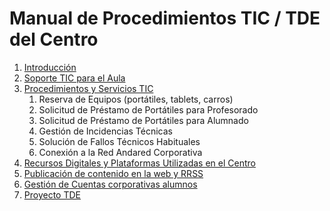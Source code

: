 # Manual de Procedimientos TIC / TDE del Centro

1. [Introducción](contenido/introduccion.md)
2. [Soporte TIC para el Aula](contenido/soporte_tic.md)
3. [Procedimientos y Servicios TIC](contenido/procedimientos.md)
    1. Reserva de Equipos (portátiles, tablets, carros)
    2. Solicitud de Préstamo de Portátiles para Profesorado
    3. Solicitud de Préstamo de Portátiles para Alumnado
    4. Gestión de Incidencias Técnicas
    5. Solución de Fallos Técnicos Habituales
    3. Conexión a la Red Andared Corporativa
4. [Recursos Digitales y Plataformas Utilizadas en el Centro](contenido/recursos.md)
5. [Publicación de contenido en la web y RRSS](contenido/publicaciones.md)
6. [Gestión de Cuentas corporativas alumnos](contenido/cuentas_alumnos.md)
7. [Proyecto TDE](contenido/proyecto_tde.md)
